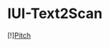 # IUI-Text2Scan

[!][Pitch](https://user-images.githubusercontent.com/70531327/139721213-bdbacd6e-182d-4a48-8945-4f3a41a2bf8c.png)
